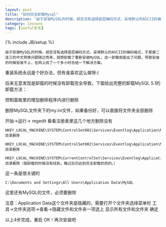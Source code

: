 ```yaml
---
layout: post
title: "如何完全卸载Mysql"
description: "由于安装MySQL的时候，疏忽没有选择底层编码方式，采用默认的ASCII的编码格式，于是接二连三的中文转换问题随之而来，就想卸载了重新安装MySQL，这一卸载倒是出了问题，导致安装的时候安装不上，在网上找了一个多小时总结一下解决方案。"
category: lessons 
tags: [useful东东]
---
```

{% include JB/setup %}

    由于安装MySQL的时候，疏忽没有选择底层编码方式，采用默认的ASCII的编码格式，于是接二连三的中文转换问题随之而来，就想卸载了重新安装MySQL，这一卸载倒是出了问题，导致安装的时候安装不上，在网上找了一个多小时总结一下解决方案。

重装系统永远是个好办法，但有谁喜欢这么做呀:(

后来无意发现是卸载的时候没有卸载完全导致，下面给出完整的卸载MySQL 5.1的卸载方法：

控制面板里的增加删除程序内进行删除

删除MySQL文件夹下的my.ini文件，如果备份好，可以直接将文件夹全部删除

开始->运行-> regedit 看看注册表里这几个地方删除没有

    HKEY_LOCAL_MACHINE\SYSTEM\ControlSet001\Services\Eventlog\Application\MySQL 目录删除

    HKEY_LOCAL_MACHINE\SYSTEM\ControlSet002\Services\Eventlog\Application\MySQL 目录删除

    HKEY_LOCAL_MACHINE\SYSTEM\CurrentControlSet\Services\Eventlog\Application\MySQL 目录删除（我卸载的时候没有找到，略过后仍达到完全卸载的目的。）

这一条是很关键的

    C:\Documents and Settings\All Users\Application Data\MySQL

这里还有MySQL的文件，必须要删除

注意：Application Data这个文件夹是隐藏的，需要打开个文件夹选择菜单栏 工具→文件夹选项→查看→隐藏文件和文件夹一项选上 显示所有文件和文件夹 确定

以上4步完成，重启 OK！再次安装吧

